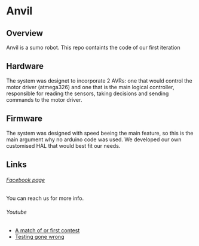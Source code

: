 # Anvil
## Overview
Anvil is a sumo robot. This repo containts the code of our first iteration
## Hardware
The system was designet to incorporate 2 AVRs: one that would control the motor driver (atmega326) and one that is the main logical controller, responsible for reading the sensors, taking decisions and sending commands to the motor driver.
## Firmware
The system was designed with speed beeing the main feature, so this is the main argument why no arduino code was used. We developed our own customised HAL that would best fit our needs.
## Links
###### [Facebook page](https://www.facebook.com/anvilsumobot/)
You can reach us for more info.
###### Youtube
* [A match of or first contest](https://www.youtube.com/watch?v=rlrTxM9EhVk)
* [Testing gone wrong](https://www.youtube.com/watch?v=shfqgkyOkAU)
